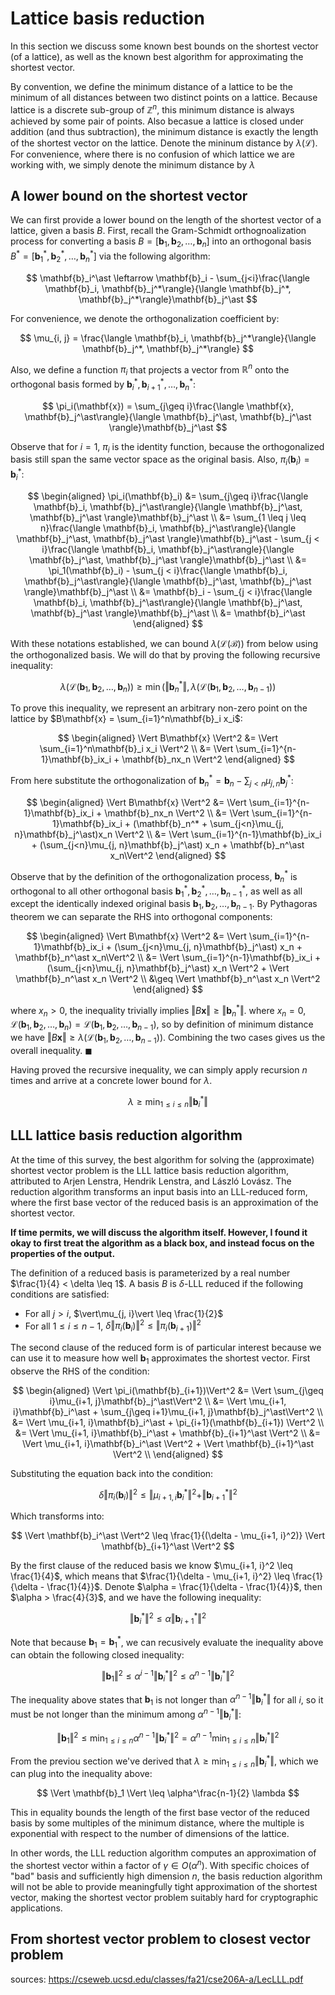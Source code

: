 # Lattice basis reduction
In this section we discuss some known best bounds on the shortest vector (of a lattice), as well as the known best algorithm for approximating the shortest vector.

By convention, we define the minimum distance of a lattice to be the minimum of all distances between two distinct points on a lattice. Because lattice is a discrete sub-group of $\mathbb{Z}^n$, this minimum distance is always achieved by some pair of points. Also becasue a lattice is closed under addition (and thus subtraction), the minimum distance is exactly the length of the shortest vector on the lattice. Denote the mininum distance by $\lambda(\mathcal{L})$. For convenience, where there is no confusion of which lattice we are working with, we simply denote the minimum distance by $\lambda$

## A lower bound on the shortest vector
We can first provide a lower bound on the length of the shortest vector of a lattice, given a basis $B$. First, recall the Gram-Schmidt orthognoalization process for converting a basis $B = [\mathbf{b}_1, \mathbf{b}_2, \ldots, \mathbf{b}_n]$ into an orthogonal basis $B^\ast = [\mathbf{b}_1^\ast, \mathbf{b}_2^\ast, \ldots, \mathbf{b}_n^\ast]$ via the following algorithm:

$$
\mathbf{b}_i^\ast \leftarrow \mathbf{b}_i - \sum_{j<i}\frac{\langle \mathbf{b}_i, \mathbf{b}_j^*\rangle}{\langle \mathbf{b}_j^*, \mathbf{b}_j^*\rangle}\mathbf{b}_j^\ast
$$

For convenience, we denote the orthogonalization coefficient by:

$$
\mu_{i, j} = \frac{\langle \mathbf{b}_i, \mathbf{b}_j^*\rangle}{\langle \mathbf{b}_j^*, \mathbf{b}_j^*\rangle}
$$

Also, we define a function $\pi_i$ that projects a vector from $\mathbb{R}^n$ onto the orthogonal basis formed by $\mathbf{b}_i^\ast, \mathbf{b}_{i+1}^\ast, \ldots, \mathbf{b}_n^\ast$:

$$
\pi_i(\mathbf{x}) = \sum_{j\geq i}\frac{\langle \mathbf{x}, \mathbf{b}_j^\ast\rangle}{\langle \mathbf{b}_j^\ast, \mathbf{b}_j^\ast \rangle}\mathbf{b}_j^\ast
$$

Observe that for $i = 1$, $\pi_i$ is the identity function, because the orthogonalized basis still span the same vector space as the original basis. Also, $\pi_i(\mathbf{b}_i) = \mathbf{b}_i^\ast$:

$$
\begin{aligned}
\pi_i(\mathbf{b}_i) &= \sum_{j\geq i}\frac{\langle \mathbf{b}_i, \mathbf{b}_j^\ast\rangle}{\langle \mathbf{b}_j^\ast, \mathbf{b}_j^\ast \rangle}\mathbf{b}_j^\ast \\
&= \sum_{1 \leq j \leq n}\frac{\langle \mathbf{b}_i, \mathbf{b}_j^\ast\rangle}{\langle \mathbf{b}_j^\ast, \mathbf{b}_j^\ast \rangle}\mathbf{b}_j^\ast  - \sum_{j < i}\frac{\langle \mathbf{b}_i, \mathbf{b}_j^\ast\rangle}{\langle \mathbf{b}_j^\ast, \mathbf{b}_j^\ast \rangle}\mathbf{b}_j^\ast \\
&= \pi_1(\mathbf{b}_i) - \sum_{j < i}\frac{\langle \mathbf{b}_i, \mathbf{b}_j^\ast\rangle}{\langle \mathbf{b}_j^\ast, \mathbf{b}_j^\ast \rangle}\mathbf{b}_j^\ast \\
&= \mathbf{b}_i - \sum_{j < i}\frac{\langle \mathbf{b}_i, \mathbf{b}_j^\ast\rangle}{\langle \mathbf{b}_j^\ast, \mathbf{b}_j^\ast \rangle}\mathbf{b}_j^\ast \\
&= \mathbf{b}_i^\ast
\end{aligned}
$$

With these notations established, we can bound $\lambda(\mathcal{L(B)})$ from below using the orthogonalized basis. We will do that by proving the following recursive inequality:

$$
\lambda(\mathcal{L}(\mathbf{b}_1, \mathbf{b}_2, \ldots, \mathbf{b}_n)) \geq \min (\Vert \mathbf{b}_n^\ast \Vert, \lambda(\mathcal{L}(\mathbf{b}_1, \mathbf{b}_2, \ldots, \mathbf{b}_{n-1}))
$$

To prove this inequality, we represent an arbitrary non-zero point on the lattice by $B\mathbf{x} = \sum_{i=1}^n\mathbf{b}_i x_i$:

$$
\begin{aligned}
\Vert B\mathbf{x} \Vert^2 &= \Vert \sum_{i=1}^n\mathbf{b}_i x_i \Vert^2 \\
&= \Vert \sum_{i=1}^{n-1}\mathbf{b}_ix_i + \mathbf{b}_nx_n \Vert^2
\end{aligned}
$$

From here substitute the orthogonalization of $\mathbf{b}_n^\ast = \mathbf{b}_n - \sum_{j<n}\mu_{j, n} \mathbf{b}_j^\ast$:

$$
\begin{aligned}
\Vert B\mathbf{x} \Vert^2 &= \Vert \sum_{i=1}^{n-1}\mathbf{b}_ix_i + \mathbf{b}_nx_n \Vert^2 \\
&= \Vert \sum_{i=1}^{n-1}\mathbf{b}_ix_i + (\mathbf{b}_n^* + \sum_{j<n}\mu_{j, n}\mathbf{b}_j^\ast)x_n \Vert^2 \\
&= \Vert \sum_{i=1}^{n-1}\mathbf{b}_ix_i + (\sum_{j<n}\mu_{j, n}\mathbf{b}_j^\ast) x_n  + \mathbf{b}_n^\ast x_n\Vert^2
\end{aligned}
$$

Observe that by the definition of the orthogonalization process, $\mathbf{b}_n^\ast$ is orthogonal to all other orthogonal basis $\mathbf{b}_1^\ast, \mathbf{b}_2^\ast, \ldots, \mathbf{b}_{n-1}^\ast$, as well as all except the identically indexed original basis $\mathbf{b}_1, \mathbf{b}_2, \ldots, \mathbf{b}_{n-1}$. By Pythagoras theorem we can separate the RHS into orthogonal components:

$$
\begin{aligned}
\Vert B\mathbf{x} \Vert^2 
&= \Vert \sum_{i=1}^{n-1}\mathbf{b}_ix_i + (\sum_{j<n}\mu_{j, n}\mathbf{b}_j^\ast) x_n  + \mathbf{b}_n^\ast x_n\Vert^2 \\
&= \Vert \sum_{i=1}^{n-1}\mathbf{b}_ix_i + (\sum_{j<n}\mu_{j, n}\mathbf{b}_j^\ast) x_n \Vert^2 + \Vert \mathbf{b}_n^\ast x_n \Vert^2 \\
&\geq \Vert \mathbf{b}_n^\ast x_n \Vert^2
\end{aligned}
$$

where $x_n > 0$, the inequality trivially implies $\Vert B\mathbf{x} \Vert \geq \Vert\mathbf{b}_n^\ast\Vert$. where $x_n = 0$, $\mathcal{L}(\mathbf{b}_1, \mathbf{b}_2, \ldots, \mathbf{b}_n) = \mathcal{L}(\mathbf{b}_1, \mathbf{b}_2, \ldots, \mathbf{b}_{n-1})$, so by definition of minimum distance we have $\Vert B\mathbf{x} \Vert \geq \lambda(\mathcal{L}(\mathbf{b}_1, \mathbf{b}_2, \ldots, \mathbf{b}_{n-1}))$. Combining the two cases gives us the overall inequality. $\blacksquare$

Having proved the recursive inequality, we can simply apply recursion $n$ times and arrive at a concrete lower bound for $\lambda$.

$$
\lambda \geq \min_{1 \leq i \leq n} \Vert \mathbf{b}_i^\ast \Vert
$$

## LLL lattice basis reduction algorithm
At the time of this survey, the best algorithm for solving the (approximate) shortest vector problem is the LLL lattice basis reduction algorithm, attributed to Arjen Lenstra, Hendrik Lenstra, and László Lovász. The reduction algorithm transforms an input basis into an LLL-reduced form, where the first base vector of the reduced basis is an approximation of the shortest vector.

**If time permits, we will discuss the algorithm itself. However, I found it okay to first treat the algorithm as a black box, and instead focus on the properties of the output.**

The definition of a reduced basis is parameterized by a real number $\frac{1}{4} < \delta \leq 1$. A basis $B$ is $\delta$-LLL reduced if the following conditions are satisfied:

- For all $j > i$, $\vert\mu_{j, i}\vert \leq \frac{1}{2}$
- For all $1 \leq i \leq n-1$, $\delta\Vert \pi_i(\mathbf{b}_i)\Vert^2 \leq \Vert\pi_i(\mathbf{b}_{i+1})\Vert^2$

The second clause of the reduced form is of particular interest because we can use it to measure how well $\mathbf{b}_1$ approximates the shortest vector. First observe the RHS of the condition:

$$
\begin{aligned}
\Vert \pi_i(\mathbf{b}_{i+1})\Vert^2 &= \Vert \sum_{j\geq i}\mu_{i+1, j}\mathbf{b}_j^\ast\Vert^2 \\
&= \Vert \mu_{i+1, i}\mathbf{b}_i^\ast + \sum_{j\geq i+1}\mu_{i+1, j}\mathbf{b}_j^\ast\Vert^2 \\
&= \Vert \mu_{i+1, i}\mathbf{b}_i^\ast + \pi_{i+1}(\mathbf{b}_{i+1}) \Vert^2 \\
&= \Vert \mu_{i+1, i}\mathbf{b}_i^\ast + \mathbf{b}_{i+1}^\ast \Vert^2 \\
&= \Vert \mu_{i+1, i}\mathbf{b}_i^\ast \Vert^2 + \Vert \mathbf{b}_{i+1}^\ast \Vert^2 \\
\end{aligned}
$$

Substituting the equation back into the condition:

$$
\delta\Vert \pi_i(\mathbf{b}_i)\Vert^2 \leq \Vert \mu_{i+1, i}\mathbf{b}_i^\ast \Vert^2 + \Vert \mathbf{b}_{i+1}^\ast \Vert^2
$$

Which transforms into:

$$
\Vert \mathbf{b}_i^\ast \Vert^2 \leq \frac{1}{(\delta - \mu_{i+1, i}^2)} \Vert \mathbf{b}_{i+1}^\ast \Vert^2
$$

By the first clause of the reduced basis we know $\mu_{i+1, i}^2 \leq \frac{1}{4}$, which means that $\frac{1}{\delta - \mu_{i+1, i}^2} \leq \frac{1}{\delta - \frac{1}{4}}$. Denote $\alpha = \frac{1}{\delta - \frac{1}{4}}$, then $\alpha > \frac{4}{3}$, and we have the following inequality:

$$
\Vert \mathbf{b}_i^\ast \Vert^2 \leq \alpha \Vert \mathbf{b}_{i+1}^\ast \Vert^2
$$

Note that because $\mathbf{b}_1 = \mathbf{b}_1^\ast$, we can recusively evaluate the inequality above can obtain the following closed inequality:

$$
\Vert \mathbf{b}_1 \Vert^2 \leq \alpha^{i-1} \Vert \mathbf{b}_{i}^\ast \Vert^2 \leq \alpha^{n-1} \Vert \mathbf{b}_{i}^\ast \Vert^2
$$

The inequality above states that $\mathbf{b}_1$ is not longer than $\alpha^{n-1} \Vert \mathbf{b}_{i}^\ast \Vert$ for all $i$, so it must be not longer than the minimum among $\alpha^{n-1} \Vert \mathbf{b}_{i}^\ast \Vert$:

$$
\Vert \mathbf{b}_1 \Vert^2 \leq \min_{1 \leq i \leq n}\alpha^{n-1} \Vert \mathbf{b}_{i}^\ast \Vert^2 = \alpha^{n-1} \min_{1 \leq i \leq n}\Vert \mathbf{b}_{i}^\ast \Vert^2
$$

From the previou section we've derived that $\lambda \geq \min_{1 \leq i \leq n} \Vert \mathbf{b}_i^\ast \Vert$, which we can plug into the inequality above:

$$
\Vert \mathbf{b}_1 \Vert \leq \alpha^\frac{n-1}{2} \lambda
$$

This in equality bounds the length of the first base vector of the reduced basis by some multiples of the minimum distance, where the multiple is exponential with respect to the number of dimensions of the lattice.

In other words, the LLL reduction algorithm computes an approximation of the shortest vector within a factor of $\gamma \in O(\alpha^n)$. With specific choices of "bad" basis and sufficiently high dimension $n$, the basis reduction algorithm will not be able to provide meaningfully tight approximation of the shortest vector, making the shortest vector problem suitably hard for cryptographic applications.

## From shortest vector problem to closest vector problem
sources: https://cseweb.ucsd.edu/classes/fa21/cse206A-a/LecLLL.pdf